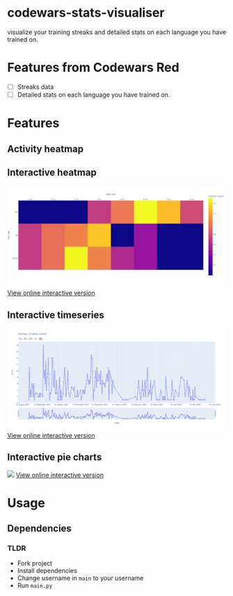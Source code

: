 # codewars-stats-visualiser
visualize your training streaks and detailed stats on each language you have trained on.
# Features from Codewars Red #
- [ ] Streaks data
- [ ] Detailed stats on each language you have trained on.

# Features #
## Activity heatmap ##

## Interactive heatmap ##
![](charts/newplot.png)
[View online interactive version]()

## Interactive timeseries ##
![](charts/timeseries.png)
[View online interactive version]()

## Interactive pie charts ##
![](charts/newplot(1).png)
[View online interactive version]()

# Usage # 

## Dependencies ##

### TLDR ##
- Fork project
- Install dependencies
- Change username in `main` to your username
- Run `main.py` 
